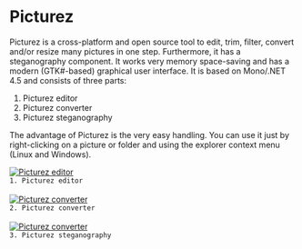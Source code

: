 # Picturez
Picturez is a cross-platform and open source tool to edit, trim, filter, convert and/or resize many pictures in one step. Furthermore, it has a steganography component. It works very memory space-saving and has a modern (GTK#-based) graphical user interface. It is based on Mono/.NET 4.5 and consists of three parts: 
 
1. Picturez editor
2. Picturez converter
3. Picturez steganography
 
The advantage of Picturez is the very easy handling. You can use it just by right-clicking on a picture or folder and using the explorer context menu (Linux and Windows). 

 
<a href="http://picturez-project.de/pictures/editor.png"><img src="http://picturez-project.de/pictures/editor_thumb.jpg" alt="Picturez editor" border="0"></a>
</br>`1. Picturez editor`
</br> 
</br>
<a href="http://picturez-project.de/pictures/editor.png"><img src="http://picturez-project.de/pictures/converter_thumb.jpg" alt="Picturez converter" border="0"></a>
</br>`2. Picturez converter`
</br>
</br>
<a href="http://picturez-project.de/pictures/steno.png"><img src="http://picturez-project.de/pictures/steno_thumb.jpg" alt="Picturez converter" border="0"></a>
</br>`3. Picturez steganography`
</br>
</br>
